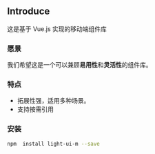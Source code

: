 ## Introduce

这是基于 Vue.js 实现的移动端组件库

### 愿景

我们希望这是一个可以兼顾**易用性**和**灵活性**的组件库。

### 特点

- 拓展性强，适用多种场景。
- 支持按需引用

### 安装

```bash
npm  install light-ui-m --save
```
